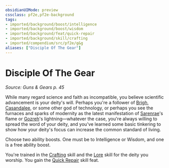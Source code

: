 ```yaml
---
obsidianUIMode: preview
cssclass: pf2e,pf2e-background
tags:
- imported/background/boost/intelligence
- imported/background/boost/wisdom
- imported/background/feat/quick-repair
- imported/background/skill/crafting
- imported/compendium/src/pf2e/g&g
aliases: ["Disciple Of The Gear"]
---
```

# Disciple Of The Gear
*Source: Guns & Gears p. 45*  

While many regard science and faith as incompatible, you believe scientific advancement is your deity's will. Perhaps you're a follower of [Brigh](../../setting/deities/brigh-logm.md), [Casandalee](../../setting/deities/casandalee-logm.md), or some other god of technology, or perhaps you see the furnaces and sparks of modernity as the latest manifestation of [Sarenrae](../../setting/deities/sarenrae.md)'s flame or [Gozreh](../../setting/deities/gozreh.md)'s lightning—whatever the case, you're always willing to spread the word of your deity, and you've learned some basic tinkering to show how your deity's focus can increase the common standard of living.

Choose two ability boosts. One must be to Intelligence or Wisdom, and one is a free ability boost.

You're trained in the [Crafting](../../skills.md#Crafting) skill and the [Lore](../../skills.md#Lore) skill for the deity you worship. You gain the [Quick Repair](../../feats/quick-repair.md) skill feat.